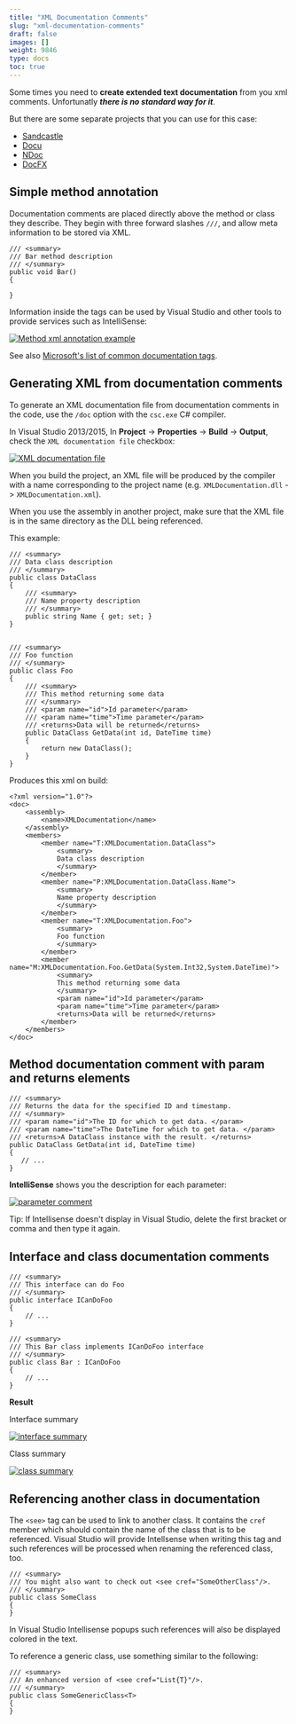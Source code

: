 ```yaml
---
title: "XML Documentation Comments"
slug: "xml-documentation-comments"
draft: false
images: []
weight: 9846
type: docs
toc: true
---
```


Some times you need to **create extended text documentation** from you xml comments. Unfortunatly ***there is no standard way for it***. 

But there are some separate projects that you can use for this case:

 - [Sandcastle][1]
 - [Docu][2]
 - [NDoc][1] 
 - [DocFX][4]


  [1]: http://sandcastle.codeplex.com/
  [2]: http://docu.jagregory.com/
  [3]: http://ndoc.sourceforge.net/
  [4]: https://dotnet.github.io/docfx/

## Simple method annotation
Documentation comments are placed directly above the method or class they describe. They begin with three forward slashes `///`, and allow meta information to be stored via XML.

    /// <summary>
    /// Bar method description
    /// </summary>
    public void Bar()
    { 
            
    }

Information inside the tags can be used by Visual Studio and other tools to provide services such as IntelliSense:

[![Method xml annotation example][1]][1]


  [1]: https://i.stack.imgur.com/NDAnP.png


See also [Microsoft's list of common documentation tags](https://msdn.microsoft.com/en-us/library/5ast78ax.aspx).

## Generating XML from documentation comments
To generate an XML documentation file from documentation comments in the code, use the `/doc` option with the `csc.exe` C# compiler.

In Visual Studio 2013/2015, In **Project** -> **Properties** -> **Build** -> **Output**, check the `XML documentation file` checkbox:

[![XML documentation file][1]][1]

When you build the project, an XML file will be produced by the compiler with a name corresponding to the project name (e.g. `XMLDocumentation.dll` -> `XMLDocumentation.xml`).

When you use the assembly in another project, make sure that the XML file is in the same directory as the DLL being referenced.

This example:

    /// <summary>
    /// Data class description
    /// </summary>
    public class DataClass
    {
        /// <summary>
        /// Name property description
        /// </summary>
        public string Name { get; set; }
    }


    /// <summary>
    /// Foo function
    /// </summary>
    public class Foo
    {
        /// <summary>
        /// This method returning some data
        /// </summary>
        /// <param name="id">Id parameter</param>
        /// <param name="time">Time parameter</param>
        /// <returns>Data will be returned</returns>
        public DataClass GetData(int id, DateTime time)
        {
            return new DataClass();
        }
    }


Produces this xml on build:

    <?xml version="1.0"?>
    <doc>
        <assembly>
            <name>XMLDocumentation</name>
        </assembly>
        <members>
            <member name="T:XMLDocumentation.DataClass">
                <summary>
                Data class description
                </summary>
            </member>
            <member name="P:XMLDocumentation.DataClass.Name">
                <summary>
                Name property description
                </summary>
            </member>
            <member name="T:XMLDocumentation.Foo">
                <summary>
                Foo function
                </summary>
            </member>
            <member name="M:XMLDocumentation.Foo.GetData(System.Int32,System.DateTime)">
                <summary>
                This method returning some data
                </summary>
                <param name="id">Id parameter</param>
                <param name="time">Time parameter</param>
                <returns>Data will be returned</returns>
            </member>
        </members>
    </doc>

  [1]: https://i.stack.imgur.com/tXXQy.png

## Method documentation comment with param and returns elements
    /// <summary>
    /// Returns the data for the specified ID and timestamp.
    /// </summary>
    /// <param name="id">The ID for which to get data. </param>
    /// <param name="time">The DateTime for which to get data. </param>
    /// <returns>A DataClass instance with the result. </returns>
    public DataClass GetData(int id, DateTime time)
    {
       // ...
    }

**IntelliSense** shows you the description for each parameter: 

[![parameter comment][1]][1]

Tip: If Intellisense doesn't display in Visual Studio, delete the first bracket or comma and then type it again.

  [1]: https://i.stack.imgur.com/cH3OQ.png

## Interface and class documentation comments
    /// <summary>
    /// This interface can do Foo
    /// </summary>
    public interface ICanDoFoo
    {
        // ... 
    }

    /// <summary>
    /// This Bar class implements ICanDoFoo interface
    /// </summary>
    public class Bar : ICanDoFoo
    {
        // ...
    }

**Result**

Interface summary

[![interface summary][1]][1]

Class summary

[![class summary][2]][2]

  [1]: https://i.stack.imgur.com/ExpwI.png
  [2]: https://i.stack.imgur.com/730eY.png

## Referencing another class in documentation
The `<see>` tag can be used to link to another class. It contains the `cref` member which should contain the name of the class that is to be referenced. Visual Studio will provide Intellsense when writing this tag and such references will be processed when renaming the referenced class, too.

    /// <summary>
    /// You might also want to check out <see cref="SomeOtherClass"/>.
    /// </summary>
    public class SomeClass
    {
    }
In Visual Studio Intellisense popups such references will also be displayed colored in the text.

To reference a generic class, use something similar to the following:

    /// <summary>
    /// An enhanced version of <see cref="List{T}"/>.
    /// </summary>
    public class SomeGenericClass<T>
    {
    }

